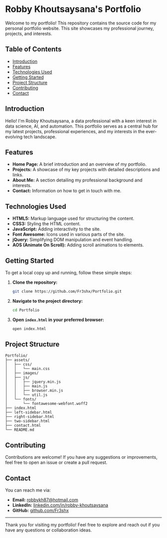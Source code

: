 
# Robby Khoutsaysana's Portfolio

Welcome to my portfolio! This repository contains the source code for my personal portfolio website. This site showcases my professional journey, projects, and interests.

## Table of Contents

- [Introduction](#introduction)
- [Features](#features)
- [Technologies Used](#technologies-used)
- [Getting Started](#getting-started)
- [Project Structure](#project-structure)
- [Contributing](#contributing)
- [Contact](#contact)

## Introduction

Hello! I'm Robby Khoutsaysana, a data professional with a keen interest in data science, AI, and automation. This portfolio serves as a central hub for my latest projects, professional experiences, and my interests in the ever-evolving tech landscape.

## Features

- **Home Page:** A brief introduction and an overview of my portfolio.
- **Projects:** A showcase of my key projects with detailed descriptions and links.
- **About Me:** A section detailing my professional background and interests.
- **Contact:** Information on how to get in touch with me.

## Technologies Used

- **HTML5:** Markup language used for structuring the content.
- **CSS3:** Styling the HTML content.
- **JavaScript:** Adding interactivity to the site.
- **Font Awesome:** Icons used in various parts of the site.
- **jQuery:** Simplifying DOM manipulation and event handling.
- **AOS (Animate On Scroll):** Adding scroll animations to elements.

## Getting Started

To get a local copy up and running, follow these simple steps:

1. **Clone the repository:**
   ```sh
   git clone https://github.com/Fr3shx/Portfolio.git
   ```

2. **Navigate to the project directory:**
   ```sh
   cd Portfolio
   ```

3. **Open `index.html` in your preferred browser:**
   ```sh
   open index.html
   ```

## Project Structure

```
Portfolio/
├── assets/
│   ├── css/
│   │   └── main.css
│   ├── images/
│   ├── js/
│   │   ├── jquery.min.js
│   │   ├── main.js
│   │   ├── browser.min.js
│   │   └── util.js
│   └── fonts/
│       └── fontawesome-webfont.woff2
├── index.html
├── left-sidebar.html
├── right-sidebar.html
├── two-sidebar.html
├── contact.html
└── README.md
```

## Contributing

Contributions are welcome! If you have any suggestions or improvements, feel free to open an issue or create a pull request.

## Contact

You can reach me via:

- **Email:** [robbykh87@hotmail.com](mailto:robbykh87@hotmail.com)
- **LinkedIn:** [linkedin.com/in/robby-khoutsaysana](https://www.linkedin.com/in/robby-khoutsaysana)
- **GitHub:** [github.com/Fr3shx](https://github.com/Fr3shx)

---

Thank you for visiting my portfolio! Feel free to explore and reach out if you have any questions or collaboration ideas.
